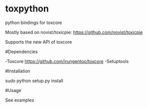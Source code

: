 # toxpython
python bindings for toxcore


Mostly based on novist/toxicpie: https://github.com/novist/toxicpie

Supports the new API of toxcore

#Dependencies

-Toxcore https://github.com/irungentoo/toxcore
-Setuptools

#Installation

sudo  python setup.py install


#Usage 

See examples
